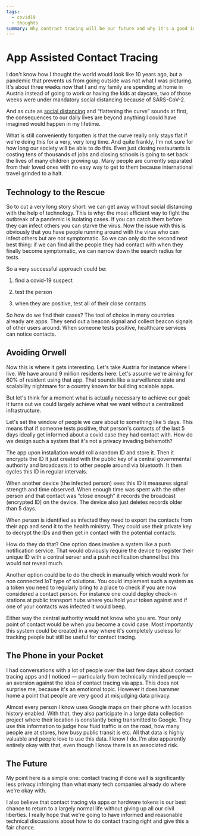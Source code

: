 ```yaml
---
tags:
  - covid19
  - thoughts
summary: Why contract tracing will be our future and why it's a good idea.
---
```


# App Assisted Contact Tracing

I don't know how I thought the world would look like 10 years ago, but a
pandemic that prevents us from going outside was not what I was picturing.
It's about three weeks now that I and my family are spending at home in
Austria instead of going to work or having the kids at daycare, two of
those weeks were under mandatory social distancing because of SARS-CoV-2.

And as cute as [social distancing](https://en.wikipedia.org/wiki/Social_distancing)
and “flattening the curve” sounds at first, the consequences to our daily
lives are beyond anything I could have imagined would happen in my
lifetime.

What is still conveniently forgotten is that the curve really only stays
flat if we're doing this for a very, very long time.  And quite frankly,
I'm not sure for how long our society will be able to do this.  Even just
closing restaurants is costing tens of thousands of jobs and closing
schools is going to set back the lives of many children growing up.  Many
people are currently separated from their loved ones with no easy way to
get to them because international travel grinded to a halt.

## Technology to the Rescue

So to cut a very long story short: we can get away without social
distancing with the help of technology.  This is why: the most efficient
way to fight the outbreak of a pandemic is isolating cases.  If you can
catch them before they can infect others you can starve the virus.  Now
the issue with this is obviously that you have people running around with
the virus who can infect others but are not symptomatic.  So we can only
do the second next best thing: if we can find all the people they had
contact with when they finally become symptomatic, we can narrow down the
search radius for tests.

So a very successful approach could be:

1. find a covid-19 suspect

1. test the person

1. when they are positive, test all of their close contacts

So how do we find their cases?  The tool of choice in many countries
already are apps.  They send out a beacon signal and collect beacon
signals of other users around.  When someone tests positive, healthcare
services can notice contacts.

## Avoiding Orwell

Now this is where it gets interesting.  Let's take Austria for instance
where I live.  We have around 9 million residents here.  Let's assume
we're aiming for 60% of resident using that app.  That sounds like a
surveillance state and scalability nightmare for a country known for
building scalable apps.

But let's think for a moment what is actually necessary to achieve our
goal: it turns out we could largely achieve what we want without a
centralized infrastructure.

Let's set the window of people we care about to something like 5 days.
This means that if someone tests positive, that person's contacts of the
last 5 days ideally get informed about a covid case they had contact with.
How do we design such a system that it's not a privacy invading behemoth?

The app upon installation would roll a random ID and store it.  Then it
encrypts the ID it just created with the public key of a central
governmental authority and broadcasts it to other people around via
bluetooth.  It then cycles this ID in regular intervals.

When another device (the infected person) sees this ID it measures signal
strength and time observed.  When enough time was spent with the other
person and that contact was “close enough” it records the broadcast
(encrypted ID) on the device.  The device also just deletes records older
than 5 days.

When person is identified as infected they need to export the contacts
from their app and send it to the health ministry.  They could use their
private key to decrypt the IDs and then get in contact with the
potential contacts.

How do they do that?  One option does involve a system like a push
notification service.  That would obviously require the device to register
their unique ID with a central server and a push notification channel but
this would not reveal much.

Another option could be to do the check in manually which would work for
non connected IoT type of solutions.  You could implement such a system as
a token you need to regularly bring to a place to check if you are now
considered a contact person.  For instance one could deploy check-in
stations at public transport hubs where you hold your token against and if
one of your contacts was infected it would beep.

Either way the central authority would not know who you are.  Your only
point of contact would be when you become a covid case.  Most importantly
this system could be created in a way where it's completely useless for
tracking people but still be useful for contact tracing.

## The Phone in your Pocket

I had conversations with a lot of people over the last few days about
contact tracing apps and I noticed — particularly from technically minded
people — an aversion against the idea of contact tracing via apps.  This
does not surprise me, because it's an emotional topic.  However it does
hammer home a point that people are very good at misjudging data privacy.

Almost every person I know uses Google maps on their phone with location
history enabled.  With that, they also participate in a large data
collection project where their location is constantly being transmitted to
Google.  They use this information to judge how fluid traffic is on the
road, how many people are at stores, how busy public transit is etc.  All
that data is highly valuable and people love to use this data.  I know I
do.  I'm also apparently entirely okay with that, even though I know there
is an associated risk.

## The Future

My point here is a simple one: contact tracing if done well is
significantly less privacy infringing than what many tech companies
already do where we're okay with.

I also believe that contact tracing via apps or hardware tokens is our
best chance to return to a largely normal life without giving up all our
civil liberties.  I really hope that we're going to have informed and
reasonable technical discussions about how to do contact tracing right and
give this a fair chance.
